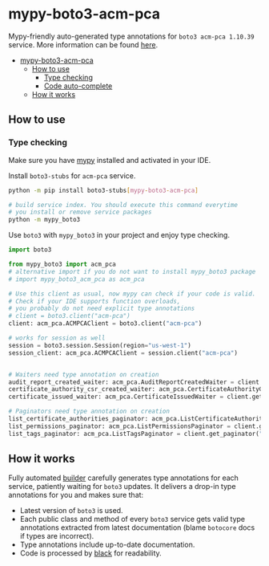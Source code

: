 # mypy-boto3-acm-pca

Mypy-friendly auto-generated type annotations for `boto3 acm-pca 1.10.39` service.
More information can be found [here](https://github.com/vemel/mypy_boto3).

- [mypy-boto3-acm-pca](#mypy-boto3-acm-pca)
  - [How to use](#how-to-use)
    - [Type checking](#type-checking)
    - [Code auto-complete](#code-auto-complete)
  - [How it works](#how-it-works)

## How to use

### Type checking

Make sure you have [mypy](https://github.com/python/mypy) installed and activated in your IDE.

Install `boto3-stubs` for `acm-pca` service.

```bash
python -m pip install boto3-stubs[mypy-boto3-acm-pca]

# build service index. You should execute this command everytime
# you install or remove service packages
python -m mypy_boto3
```

Use `boto3` with `mypy_boto3` in your project and enjoy type checking.

```python
import boto3

from mypy_boto3 import acm_pca
# alternative import if you do not want to install mypy_boto3 package
# import mypy_boto3_acm_pca as acm_pca

# Use this client as usual, now mypy can check if your code is valid.
# Check if your IDE supports function overloads,
# you probably do not need explicit type annotations
# client = boto3.client("acm-pca")
client: acm_pca.ACMPCAClient = boto3.client("acm-pca")

# works for session as well
session = boto3.session.Session(region="us-west-1")
session_client: acm_pca.ACMPCAClient = session.client("acm-pca")


# Waiters need type annotation on creation
audit_report_created_waiter: acm_pca.AuditReportCreatedWaiter = client.get_waiter("audit_report_created")
certificate_authority_csr_created_waiter: acm_pca.CertificateAuthorityCSRCreatedWaiter = client.get_waiter("certificate_authority_csr_created")
certificate_issued_waiter: acm_pca.CertificateIssuedWaiter = client.get_waiter("certificate_issued")

# Paginators need type annotation on creation
list_certificate_authorities_paginator: acm_pca.ListCertificateAuthoritiesPaginator = client.get_paginator("list_certificate_authorities")
list_permissions_paginator: acm_pca.ListPermissionsPaginator = client.get_paginator("list_permissions")
list_tags_paginator: acm_pca.ListTagsPaginator = client.get_paginator("list_tags")
```

## How it works

Fully automated [builder](https://github.com/vemel/mypy_boto3) carefully generates
type annotations for each service, patiently waiting for `boto3` updates. It delivers
a drop-in type annotations for you and makes sure that:

- Latest version of `boto3` is used.
- Each public class and method of every `boto3` service gets valid type annotations
  extracted from latest documentation (blame `botocore` docs if types are incorrect).
- Type annotations include up-to-date documentation.
- Code is processed by [black](https://github.com/psf/black) for readability.